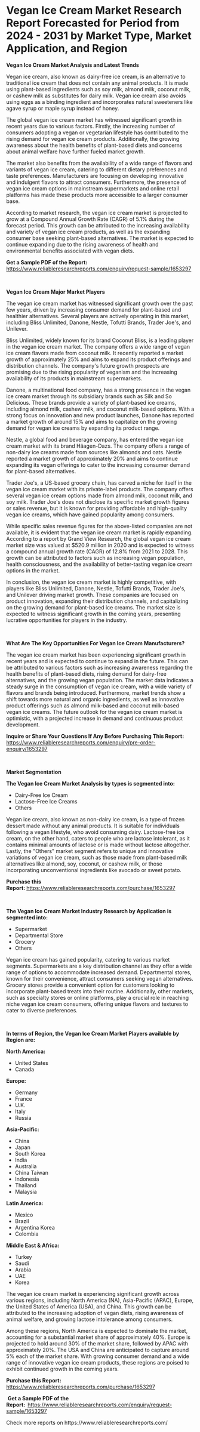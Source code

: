 <p><h1>Vegan Ice Cream Market Research Report Forecasted for Period from 2024 -  2031 by Market Type, Market Application, and Region</h1></p><p><strong>Vegan Ice Cream Market Analysis and Latest Trends</strong></p>
<p><p>Vegan ice cream, also known as dairy-free ice cream, is an alternative to traditional ice cream that does not contain any animal products. It is made using plant-based ingredients such as soy milk, almond milk, coconut milk, or cashew milk as substitutes for dairy milk. Vegan ice cream also avoids using eggs as a binding ingredient and incorporates natural sweeteners like agave syrup or maple syrup instead of honey.</p><p>The global vegan ice cream market has witnessed significant growth in recent years due to various factors. Firstly, the increasing number of consumers adopting a vegan or vegetarian lifestyle has contributed to the rising demand for vegan ice cream products. Additionally, the growing awareness about the health benefits of plant-based diets and concerns about animal welfare have further fueled market growth.</p><p>The market also benefits from the availability of a wide range of flavors and variants of vegan ice cream, catering to different dietary preferences and taste preferences. Manufacturers are focusing on developing innovative and indulgent flavors to attract consumers. Furthermore, the presence of vegan ice cream options in mainstream supermarkets and online retail platforms has made these products more accessible to a larger consumer base.</p><p>According to market research, the vegan ice cream market is projected to grow at a Compound Annual Growth Rate (CAGR) of 5.1% during the forecast period. This growth can be attributed to the increasing availability and variety of vegan ice cream products, as well as the expanding consumer base seeking plant-based alternatives. The market is expected to continue expanding due to the rising awareness of health and environmental benefits associated with vegan diets.</p></p>
<p><strong>Get a Sample PDF of the Report:&nbsp;</strong> <a href="https://www.reliableresearchreports.com/enquiry/request-sample/1653297">https://www.reliableresearchreports.com/enquiry/request-sample/1653297</a></p>
<p>&nbsp;</p>
<p><strong>Vegan Ice Cream Major Market Players</strong></p>
<p><p>The vegan ice cream market has witnessed significant growth over the past few years, driven by increasing consumer demand for plant-based and healthier alternatives. Several players are actively operating in this market, including Bliss Unlimited, Danone, Nestle, Tofutti Brands, Trader Joe's, and Unilever.</p><p>Bliss Unlimited, widely known for its brand Coconut Bliss, is a leading player in the vegan ice cream market. The company offers a wide range of vegan ice cream flavors made from coconut milk. It recently reported a market growth of approximately 25% and aims to expand its product offerings and distribution channels. The company's future growth prospects are promising due to the rising popularity of veganism and the increasing availability of its products in mainstream supermarkets.</p><p>Danone, a multinational food company, has a strong presence in the vegan ice cream market through its subsidiary brands such as Silk and So Delicious. These brands provide a variety of plant-based ice creams, including almond milk, cashew milk, and coconut milk-based options. With a strong focus on innovation and new product launches, Danone has reported a market growth of around 15% and aims to capitalize on the growing demand for vegan ice creams by expanding its product range.</p><p>Nestle, a global food and beverage company, has entered the vegan ice cream market with its brand Häagen-Dazs. The company offers a range of non-dairy ice creams made from sources like almonds and oats. Nestle reported a market growth of approximately 20% and aims to continue expanding its vegan offerings to cater to the increasing consumer demand for plant-based alternatives.</p><p>Trader Joe's, a US-based grocery chain, has carved a niche for itself in the vegan ice cream market with its private-label products. The company offers several vegan ice cream options made from almond milk, coconut milk, and soy milk. Trader Joe's does not disclose its specific market growth figures or sales revenue, but it is known for providing affordable and high-quality vegan ice creams, which have gained popularity among consumers.</p><p>While specific sales revenue figures for the above-listed companies are not available, it is evident that the vegan ice cream market is rapidly expanding. According to a report by Grand View Research, the global vegan ice cream market size was valued at $520.9 million in 2020 and is expected to witness a compound annual growth rate (CAGR) of 12.8% from 2021 to 2028. This growth can be attributed to factors such as increasing vegan population, health consciousness, and the availability of better-tasting vegan ice cream options in the market.</p><p>In conclusion, the vegan ice cream market is highly competitive, with players like Bliss Unlimited, Danone, Nestle, Tofutti Brands, Trader Joe's, and Unilever driving market growth. These companies are focused on product innovation, expanding their distribution channels, and capitalizing on the growing demand for plant-based ice creams. The market size is expected to witness significant growth in the coming years, presenting lucrative opportunities for players in the industry.</p></p>
<p>&nbsp;</p>
<p><strong>What Are The Key Opportunities For Vegan Ice Cream Manufacturers?</strong></p>
<p><p>The vegan ice cream market has been experiencing significant growth in recent years and is expected to continue to expand in the future. This can be attributed to various factors such as increasing awareness regarding the health benefits of plant-based diets, rising demand for dairy-free alternatives, and the growing vegan population. The market data indicates a steady surge in the consumption of vegan ice cream, with a wide variety of flavors and brands being introduced. Furthermore, market trends show a shift towards more natural and organic ingredients, as well as innovative product offerings such as almond milk-based and coconut milk-based vegan ice creams. The future outlook for the vegan ice cream market is optimistic, with a projected increase in demand and continuous product development.</p></p>
<p><strong>Inquire or Share Your Questions If Any Before Purchasing This Report:</strong> <a href="https://www.reliableresearchreports.com/enquiry/pre-order-enquiry/1653297">https://www.reliableresearchreports.com/enquiry/pre-order-enquiry/1653297</a></p>
<p>&nbsp;</p>
<p><strong>Market Segmentation</strong></p>
<p><strong>The Vegan Ice Cream Market Analysis by types is segmented into:</strong></p>
<p><ul><li>Dairy-Free Ice Cream</li><li>Lactose-Free Ice Creams</li><li>Others</li></ul></p>
<p><p>Vegan ice cream, also known as non-dairy ice cream, is a type of frozen dessert made without any animal products. It is suitable for individuals following a vegan lifestyle, who avoid consuming dairy. Lactose-free ice cream, on the other hand, caters to people who are lactose intolerant, as it contains minimal amounts of lactose or is made without lactose altogether. Lastly, the "Others" market segment refers to unique and innovative variations of vegan ice cream, such as those made from plant-based milk alternatives like almond, soy, coconut, or cashew milk, or those incorporating unconventional ingredients like avocado or sweet potato.</p></p>
<p><strong>Purchase this Report:&nbsp;</strong><a href="https://www.reliableresearchreports.com/purchase/1653297">https://www.reliableresearchreports.com/purchase/1653297</a></p>
<p>&nbsp;</p>
<p><strong>The Vegan Ice Cream Market Industry Research by Application is segmented into:</strong></p>
<p><ul><li>Supermarket</li><li>Departmental Store</li><li>Grocery</li><li>Others</li></ul></p>
<p><p>Vegan ice cream has gained popularity, catering to various market segments. Supermarkets are a key distribution channel as they offer a wide range of options to accommodate increased demand. Departmental stores, known for their convenience, attract consumers seeking vegan alternatives. Grocery stores provide a convenient option for customers looking to incorporate plant-based treats into their routine. Additionally, other markets, such as specialty stores or online platforms, play a crucial role in reaching niche vegan ice cream consumers, offering unique flavors and textures to cater to diverse preferences.</p></p>
<p>&nbsp;</p>
<p><strong>In terms of Region, the Vegan Ice Cream Market Players available by Region are:</strong></p>
<p>
    <p> <strong> North America: </strong>
        <ul>
            <li>United States</li>
            <li>Canada</li>
        </ul>
        </p> 
    <p> <strong> Europe: </strong>
        <ul>
            <li>Germany</li>
            <li>France</li>
            <li>U.K.</li>
            <li>Italy</li>
            <li>Russia</li>
        </ul>
        </p> 
    <p> <strong> Asia-Pacific: </strong>
        <ul>
            <li>China</li>
            <li>Japan</li>
            <li>South Korea</li>
            <li>India</li>
            <li>Australia</li>
            <li>China Taiwan</li>
            <li>Indonesia</li>
            <li>Thailand</li>
            <li>Malaysia</li>
        </ul>
        </p> 
    <p> <strong> Latin America: </strong>
        <ul>
            <li>Mexico</li>
            <li>Brazil</li>
            <li>Argentina Korea</li>
            <li>Colombia</li>
        </ul>
        </p> 
    <p> <strong> Middle East & Africa: </strong>
        <ul>
            <li>Turkey</li>
            <li>Saudi</li>
            <li>Arabia</li>
            <li>UAE</li>
            <li>Korea</li>
        </ul>
    </p>
    </p>
<p><p>The vegan ice cream market is experiencing significant growth across various regions, including North America (NA), Asia-Pacific (APAC), Europe, the United States of America (USA), and China. This growth can be attributed to the increasing adoption of vegan diets, rising awareness of animal welfare, and growing lactose intolerance among consumers. </p><p>Among these regions, North America is expected to dominate the market, accounting for a substantial market share of approximately 40%. Europe is projected to hold around 30% of the market share, followed by APAC with approximately 20%. The USA and China are anticipated to capture around 5% each of the market share. With growing consumer demand and a wide range of innovative vegan ice cream products, these regions are poised to exhibit continued growth in the coming years.</p></p>
<p><strong>Purchase this Report: </strong><a href="https://www.reliableresearchreports.com/purchase/1653297">https://www.reliableresearchreports.com/purchase/1653297</a></p>
<p>&nbsp;<strong>Get a Sample PDF of the Report:&nbsp;&nbsp;</strong><a href="https://www.reliableresearchreports.com/enquiry/request-sample/1653297">https://www.reliableresearchreports.com/enquiry/request-sample/1653297</a></p>
<p><strong></strong></p>
<p>Check more reports on https://www.reliableresearchreports.com/</p>
